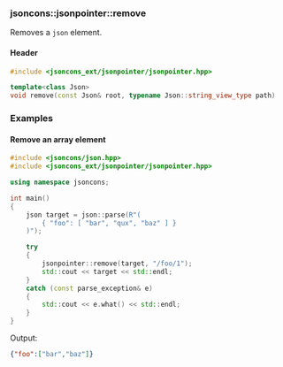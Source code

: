 ### jsoncons::jsonpointer::remove

Removes a `json` element.

#### Header
```c++
#include <jsoncons_ext/jsonpointer/jsonpointer.hpp>

template<class Json>
void remove(const Json& root, typename Json::string_view_type path)
```

### Examples

#### Remove an array element

```c++
#include <jsoncons/json.hpp>
#include <jsoncons_ext/jsonpointer/jsonpointer.hpp>

using namespace jsoncons;

int main()
{
    json target = json::parse(R"(
        { "foo": [ "bar", "qux", "baz" ] }
    )");

    try
    {
        jsonpointer::remove(target, "/foo/1");
        std::cout << target << std::endl;
    }
    catch (const parse_exception& e)
    {
        std::cout << e.what() << std::endl;
    }
}
```
Output:
```json
{"foo":["bar","baz"]}
```


